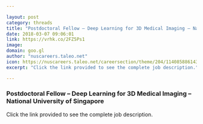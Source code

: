 ```yaml
---

layout: post
category: threads
title: "Postdoctoral Fellow – Deep Learning for 3D Medical Imaging – National University of Singapore"
date: 2018-03-07 09:06:01
link: https://vrhk.co/2FZ5Ps1
image: 
domain: goo.gl
author: "nuscareers.taleo.net"
icon: https://nuscareers.taleo.net/careersection/theme/204/1140858861432/en/theme/images/favicon.ico
excerpt: "Click the link provided to see the complete job description."

---
```


### Postdoctoral Fellow – Deep Learning for 3D Medical Imaging – National University of Singapore

Click the link provided to see the complete job description.